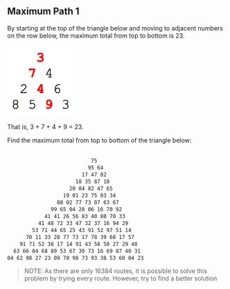 ## Maximum Path 1

By starting at the top of the triangle below and moving to adjacent numbers on the row below, the maximum total from
top to bottom is 23.

![maxPath](./maxPath.png)

That is, 3 + 7 + 4 + 9 = 23.

Find the maximum total from top to bottom of the triangle below:

```text

                           75
                          95 64
                        17 47 82
                      18 35 87 10
                    20 04 82 47 65
                  19 01 23 75 03 34
                88 02 77 73 07 63 67
              99 65 04 28 06 16 70 92
            41 41 26 56 83 40 80 70 33
          41 48 72 33 47 32 37 16 94 29
        53 71 44 65 25 43 91 52 97 51 14
      70 11 33 28 77 73 17 78 39 68 17 57
    91 71 52 38 17 14 91 43 58 50 27 29 48
  63 66 04 68 89 53 67 30 73 16 69 87 40 31
04 62 98 27 23 09 70 98 73 93 38 53 60 04 23

```

> NOTE: As there are only 16384 routes, it is possible to solve this problem by trying every route. However, try to
find a better solution